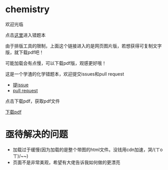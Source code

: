 # chemistry

欢迎光临

点击[这里](https://quang-ivan.github.io/chemistry/chemistry.html)进入错题本

由于排版工具的限制，上面这个链接进入的是网页图片版，若想获得可复制文字版，就下载pdf吧！

可能加载会有点慢，可以下载pdf版，观感更好哦！

这是一个学渣的化学错题本，欢迎提交issues和pull request

- [提issue](https://github.com/quang-Ivan/chemistry/issues)
- [pull request](https://github.com/quang-Ivan/chemistry/pulls)

点击下载pdf，获取pdf文件

[下载pdf](https://quang-ivan.github.io/chemistry/chemistry.pdf)

# 亟待解决的问题
- 加载过于缓慢(因为加载的是整个带图的html文件。没钱用cdn加速，哭/(ㄒoㄒ)/~~)
- 页面不是非常美观，希望有大佬告诉我如何做的更漂亮
